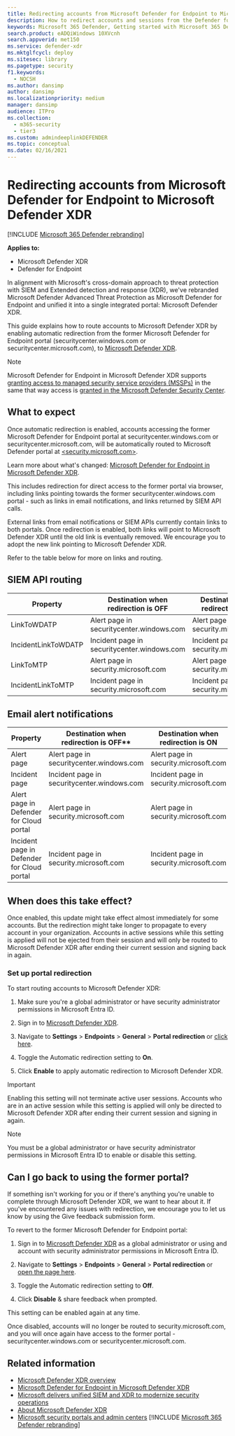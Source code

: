 ```yaml
---
title: Redirecting accounts from Microsoft Defender for Endpoint to Microsoft Defender XDR
description: How to redirect accounts and sessions from the Defender for Endpoint to Microsoft Defender XDR.
keywords: Microsoft 365 Defender, Getting started with Microsoft 365 Defender, security center redirection
search.product: eADQiWindows 10XVcnh
search.appverid: met150
ms.service: defender-xdr
ms.mktglfcycl: deploy
ms.sitesec: library
ms.pagetype: security
f1.keywords:
  - NOCSH
ms.author: dansimp
author: dansimp
ms.localizationpriority: medium
manager: dansimp
audience: ITPro
ms.collection:
  - m365-security
  - tier3
ms.custom: admindeeplinkDEFENDER
ms.topic: conceptual
ms.date: 02/16/2021
---
```


# Redirecting accounts from Microsoft Defender for Endpoint to Microsoft Defender XDR

[!INCLUDE [Microsoft 365 Defender rebranding](../includes/microsoft-defender.md)]

**Applies to:**
- Microsoft Defender XDR
- Defender for Endpoint

In alignment with Microsoft's cross-domain approach to threat protection with SIEM and Extended detection and response (XDR), we've rebranded Microsoft Defender Advanced Threat Protection as Microsoft Defender for Endpoint and unified it into a single integrated portal: Microsoft Defender XDR.

This guide explains how to route accounts to Microsoft Defender XDR by enabling automatic redirection from the former Microsoft Defender for Endpoint portal (securitycenter.windows.com or securitycenter.microsoft.com), to <a href="https://go.microsoft.com/fwlink/p/?linkid=2077139" target="_blank">Microsoft Defender XDR</a>.

> [!NOTE]
> Microsoft Defender for Endpoint in Microsoft Defender XDR supports [granting access to managed security service providers (MSSPs)](/windows/security/threat-protection/microsoft-defender-atp/grant-mssp-access) in the same that way access is [granted in the Microsoft Defender Security Center](./mssp-access.md).

## What to expect

Once automatic redirection is enabled, accounts accessing the former Microsoft Defender for Endpoint portal at securitycenter.windows.com or securitycenter.microsoft.com, will be automatically routed to Microsoft Defender portal at <a href="https://go.microsoft.com/fwlink/p/?linkid=2077139" target="_blank"><security.microsoft.com></a>.

Learn more about what's changed: [Microsoft Defender for Endpoint in Microsoft Defender XDR](microsoft-365-security-center-mde.md).

This includes redirection for direct access to the former portal via browser, including links pointing towards the former securitycenter.windows.com portal - such as links in email notifications, and links returned by SIEM API calls.

 External links from email notifications or SIEM APIs currently contain links to both portals. Once redirection is enabled, both links will point to Microsoft Defender XDR until the old link is eventually removed. We encourage you to adopt the new link pointing to Microsoft Defender XDR.

Refer to the table below for more on links and routing.
## SIEM API routing

| Property | Destination when redirection is OFF | Destination when redirection is ON |
|---------|---------|---------|
| LinkToWDATP | Alert page in securitycenter.windows.com | Alert page in security.microsoft.com |
| IncidentLinkToWDATP | Incident page in securitycenter.windows.com | Incident page in security.microsoft.com |
| LinkToMTP | Alert page in security.microsoft.com | Alert page in security.microsoft.com |
| IncidentLinkToMTP | Incident page in security.microsoft.com | Incident page in security.microsoft.com |

## Email alert notifications

| Property | Destination when redirection is OFF** | Destination when redirection is ON |
|---------|---------|---------|
| Alert page | Alert page in securitycenter.windows.com | Alert page in security.microsoft.com |
| Incident page |Incident page in securitycenter.windows.com | Incident page in security.microsoft.com |
| Alert page in Defender for Cloud portal | Alert page in security.microsoft.com | Alert page in security.microsoft.com |
| Incident page in Defender for Cloud portal | Incident page in security.microsoft.com | Incident page in security.microsoft.com |

## When does this take effect?

Once enabled, this update might take effect almost immediately for some accounts. But the redirection might take longer to propagate to every account in your organization. Accounts in active sessions while this setting is applied will not be ejected from their session and will only be routed to Microsoft Defender XDR after ending their current session and signing back in again.

### Set up portal redirection

To start routing accounts to Microsoft Defender XDR:

1. Make sure you're a global administrator or have security administrator permissions in Microsoft Entra ID.

2. Sign in to <a href="https://go.microsoft.com/fwlink/p/?linkid=2077139" target="_blank">Microsoft Defender XDR</a>.

3. Navigate to **Settings** \> **Endpoints** \> **General** \> **Portal redirection** or [click here](https://security.microsoft.com/preferences2/portal_redirection).

4. Toggle the Automatic redirection setting to **On**.

5. Click **Enable** to apply automatic redirection to Microsoft Defender XDR.

> [!IMPORTANT]
> Enabling this setting will not terminate active user sessions. Accounts who are in an active session while this setting is applied will only be directed to Microsoft Defender XDR after ending their current session and signing in again.

> [!NOTE]
> You must be a global administrator or have security administrator permissions in Microsoft Entra ID to enable or disable this setting.

## Can I go back to using the former portal?

If something isn't working for you or if there's anything you're unable to complete through Microsoft Defender XDR, we want to hear about it. If you've encountered any issues with redirection, we encourage you to let us know by using the Give feedback submission form.

To revert to the former Microsoft Defender for Endpoint portal:

1. Sign in to <a href="https://go.microsoft.com/fwlink/p/?linkid=2077139" target="_blank">Microsoft Defender XDR</a> as a global administrator or using and account with security administrator permissions in Microsoft Entra ID.

2. Navigate to **Settings** \> **Endpoints** \> **General** \> **Portal redirection** or [open the page here](https://security.microsoft.com/preferences2/portal_redirection).

3. Toggle the Automatic redirection setting to **Off**.

4. Click **Disable** & share feedback when prompted.

This setting can be enabled again at any time.

Once disabled, accounts will no longer be routed to security.microsoft.com, and you will once again have access to the former portal - securitycenter.windows.com or securitycenter.microsoft.com.

## Related information

- [Microsoft Defender XDR overview](microsoft-365-defender.md)
- [Microsoft Defender for Endpoint in Microsoft Defender XDR](microsoft-365-security-center-mde.md)
- [Microsoft delivers unified SIEM and XDR to modernize security operations](https://www.microsoft.com/security/blog/?p=91813)
- [About Microsoft Defender XDR](https://www.microsoft.com/microsoft-365/security/microsoft-365-defender)
- [Microsoft security portals and admin centers](portals.md)
[!INCLUDE [Microsoft 365 Defender rebranding](../../includes/defender-m3d-techcommunity.md)]
